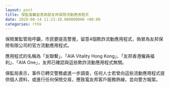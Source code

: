 ```yaml
---
layout: post
title: 保監會籲留意偽冒友邦保險流動應用程式
date: 2020-08-14 11:23:10.000000000 +08:00
categories: rthk
---
```


保險業監管局呼籲，市民要提高警覺，留意4個欺詐流動應用程式，偽冒為友邦保險有限公司的官方流動應用程式。

應用程式的名稱為「友聯繫」、「AIA Vitality Hong Kong」、「友邦香港僱員福利」、「AIA One」，友邦已確認與這些欺詐流動應用程式無關。

保監局表示，事件已轉交警務處進一步調查，任何人士若曾向這些流動應用程式提供個人資料，或進行任何保險交易，應致電友邦客戶服務熱線，並向警方報案。
